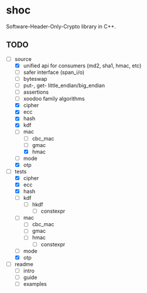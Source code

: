 # shoc

Software-Header-Only-Crypto library in C++.

## TODO

- [ ] source
    - [x] unified api for consumers (md2, sha1, hmac, etc)
    - [ ] safer interface (span_i/o)
    - [ ] byteswap
    - [ ] put-, get- little_endian/big_endian
    - [ ] assertions
    - [ ] xoodoo family algorithms
    - [x] cipher
    - [x] ecc
    - [x] hash
    - [x] kdf
    - [ ] mac
        - [ ] cbc_mac
        - [ ] gmac
        - [x] hmac
    - [ ] mode
    - [x] otp
- [ ] tests
    - [x] cipher
    - [x] ecc
    - [x] hash
    - [ ] kdf
        - [ ] hkdf
            - [ ] constexpr
    - [ ] mac
        - [ ] cbc_mac
        - [ ] gmac
        - [ ] hmac
            - [ ] constexpr
    - [ ] mode
    - [x] otp
- [ ] readme
    - [ ] intro
    - [ ] guide
    - [ ] examples